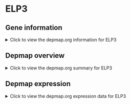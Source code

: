 <h1>ELP3</h1>

<h2>Gene information</h2>
<details>
  <summary>Click to view the depmap.org information for ELP3</summary>
  <iframe src="https://depmap.org/portal/gene/ELP3?tab=about" style="border:none;width:100%;height:800px"></iframe>
</details>

<h2>Depmap overview</h2>
<details>
  <summary>Click to view the depmap.org summary for ELP3</summary>
  <iframe src="https://depmap.org/portal/gene/ELP3?tab=overview" style="border:none;width:100%;height:800px"></iframe>
</details>

<h2>Depmap expression</h2>
<details>
  <summary>Click to view the depmap.org expression data for ELP3</summary>
  <iframe src="https://depmap.org/portal/gene/ELP3?tab=characterization" style="border:none;width:100%;height:800px"></iframe>
</details>


<!--
<h2>Reactome Pathway diagram</h2>
<details>
  <summary>Click to view Reactome pathway for ELP3</summary>
  PNAME
</details>
-->


